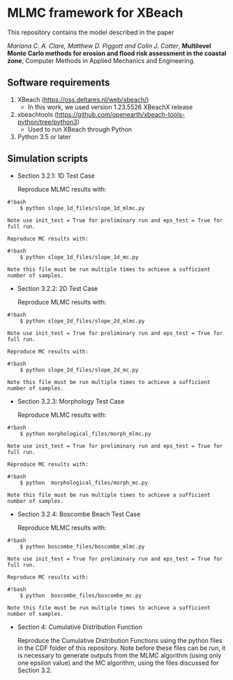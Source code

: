 MLMC framework for XBeach
================

This repository contains the model described in the paper

*Mariana C. A. Clare, Matthew D. Piggott and Colin J. Cotter*, **Multilevel Monte Carlo methods for erosion and flood risk assessment in the coastal zone**, Computer Methods in Applied Mechanics and Engineering.


Software requirements
-------------------------

1. XBeach (https://oss.deltares.nl/web/xbeach/)
    * In this work, we used version 1.23.5526 XBeachX release
2. xbeachtools (https://github.com/openearth/xbeach-tools-python/tree/python3)
    * Used to run XBeach through Python
3. Python 3.5 or later


Simulation scripts
------------------

* Section 3.2.1: 1D Test Case
    
    Reproduce MLMC results with:

```
#!bash
    $ python slope_1d_files/slope_1d_mlmc.py
```
    Note use init_test = True for preliminary run and eps_test = True for full run.

    Reproduce MC results with:

```
#!bash
    $ python slope_1d_files/slope_1d_mc.py
```
    Note this file must be run multiple times to achieve a sufficient number of samples.

* Section 3.2.2: 2D Test Case
    
    Reproduce MLMC results with:

```
#!bash
    $ python slope_2d_files/slope_2d_mlmc.py
```
    Note use init_test = True for preliminary run and eps_test = True for full run.

    Reproduce MC results with:

```
#!bash
    $ python slope_2d_files/slope_2d_mc.py
```
    Note this file must be run multiple times to achieve a sufficient number of samples.
   
 * Section 3.2.3: Morphology Test Case
    
    Reproduce MLMC results with:

```
#!bash
    $ python morphological_files/morph_mlmc.py
```
    Note use init_test = True for preliminary run and eps_test = True for full run.

    Reproduce MC results with:

```
#!bash
    $ python  morphological_files/morph_mc.py
```
    Note this file must be run multiple times to achieve a sufficient number of samples.
    
 * Section 3.2.4: Boscombe Beach Test Case
    
    Reproduce MLMC results with:

```
#!bash
    $ python boscombe_files/boscombe_mlmc.py
```
    Note use init_test = True for preliminary run and eps_test = True for full run.

    Reproduce MC results with:

```
#!bash
    $ python  boscombe_files/boscombe_mc.py
```
    Note this file must be run multiple times to achieve a sufficient number of samples.
    
 * Section 4: Cumulative Distribution Function
 
   Reproduce the Cumulative Distribution Functions using the python files in the CDF folder of this repository. Note before these files can be run, it is necessary to generate outputs from the MLMC algorithm (using only one epsilon value) and the MC algorithm, using the files discussed for Section 3.2.    